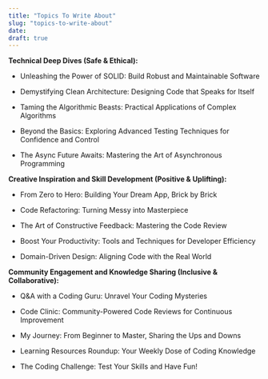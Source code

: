 ```yaml
---
title: "Topics To Write About"
slug: "topics-to-write-about"
date: 
draft: true
---
```

**Technical Deep Dives (Safe &amp; Ethical):**

  * Unleashing the Power of SOLID: Build Robust and Maintainable Software

  * Demystifying Clean Architecture: Designing Code that Speaks for Itself

  * Taming the Algorithmic Beasts: Practical Applications of Complex Algorithms

  * Beyond the Basics: Exploring Advanced Testing Techniques for Confidence and Control

  * The Async Future Awaits: Mastering the Art of Asynchronous Programming

**Creative Inspiration and Skill Development (Positive &amp; Uplifting):**

  * From Zero to Hero: Building Your Dream App, Brick by Brick

  * Code Refactoring: Turning Messy into Masterpiece

  * The Art of Constructive Feedback: Mastering the Code Review

  * Boost Your Productivity: Tools and Techniques for Developer Efficiency

  * Domain-Driven Design: Aligning Code with the Real World

**Community Engagement and Knowledge Sharing (Inclusive &amp; Collaborative):**

  * Q&amp;A with a Coding Guru: Unravel Your Coding Mysteries

  * Code Clinic: Community-Powered Code Reviews for Continuous Improvement

  * My Journey: From Beginner to Master, Sharing the Ups and Downs

  * Learning Resources Roundup: Your Weekly Dose of Coding Knowledge

  * The Coding Challenge: Test Your Skills and Have Fun!

